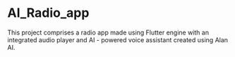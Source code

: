 # AI_Radio_app
This project comprises a radio app made using Flutter engine with an integrated
audio player and AI - powered voice assistant created using Alan AI. 
